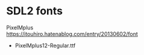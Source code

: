 SDL2 fonts
===============

PixelMplus  <br/>
https://itouhiro.hatenablog.com/entry/20130602/font  <br/>
- PixelMplus12-Regular.ttf  <br/>

